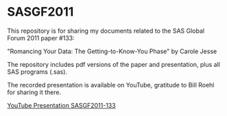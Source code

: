 # SASGF2011
This repository is for sharing my documents related to the SAS Global Forum 2011 paper #133:

"Romancing Your Data: The Getting-to-Know-You Phase" by Carole Jesse

The repository includes pdf versions of the paper and presentation, plus all SAS programs (.sas).

The recorded presentation is available on YouTube, gratitude to Bill Roehl for sharing it there.

[YouTube Presentation SASGF2011-133](https://www.youtube.com/watch?v=E3st3EBqo1M)
